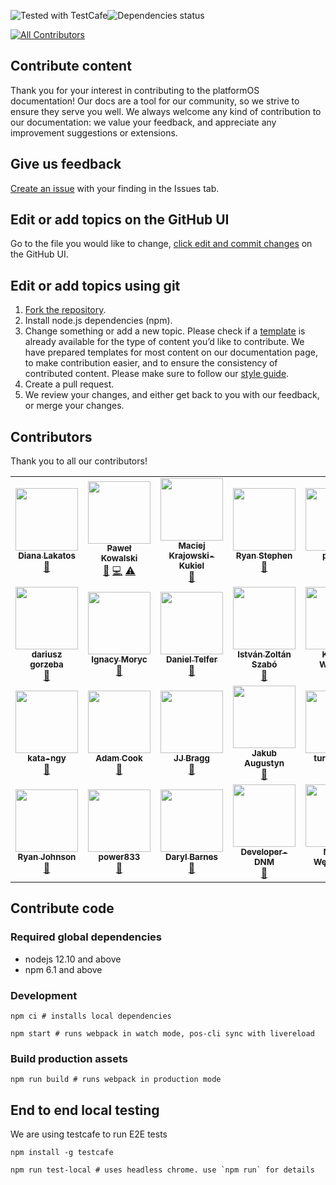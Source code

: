 <img alt="Tested with TestCafe" src="https://img.shields.io/badge/tested%20with-TestCafe-2fa4cf.svg"><img alt="Dependencies status" src="https://img.shields.io/david/mdyd-dev/nearme-documentation.svg">
<!-- ALL-CONTRIBUTORS-BADGE:START - Do not remove or modify this section -->
[![All Contributors](https://img.shields.io/badge/all_contributors-26-orange.svg?style=flat-square)](#contributors-)
<!-- ALL-CONTRIBUTORS-BADGE:END -->

## Contribute content

Thank you for your interest in contributing to the platformOS documentation! Our docs are a tool for our community, so we strive to ensure they serve you well. We always welcome any kind of contribution to our documentation: we value your feedback, and appreciate any improvement suggestions or extensions.

## Give us feedback

[Create an issue](https://guides.github.com/features/issues/) with your finding in the Issues tab.

## Edit or add topics on the GitHub UI

Go to the file you would like to change, [click edit and commit changes](https://help.github.com/articles/editing-files-in-your-repository/) on the GitHub UI.

## Edit or add topics using git

1. [Fork the repository](https://guides.github.com/activities/forking/).
2. Install node.js dependencies (npm).
3. Change something or add a new topic. Please check if a [template](/tree/master/app/views/pages/doc-templates) is already available for the type of content you’d like to contribute. We have prepared templates for most content on our documentation page, to make contribution easier, and to ensure the consistency of contributed content. Please make sure to follow our [style guide](https://documentation.platformos.com/community/documentation-style-guide).
4. Create a pull request.
5. We review your changes, and either get back to you with our feedback, or merge your changes.

## Contributors

Thank you to all our contributors!
<!-- ALL-CONTRIBUTORS-LIST:START - Do not remove or modify this section -->
<!-- prettier-ignore-start -->
<!-- markdownlint-disable -->
<table>
  <tr>
    <td align="center"><a href="https://github.com/diana-lakatos"><img src="https://avatars0.githubusercontent.com/u/4191691?v=4&s=100" width="100px;" alt=""/><br /><sub><b>Diana Lakatos</b></sub></a><br /><a href="https://github.com/mdyd-dev/nearme-documentation/commits?author=diana-lakatos" title="Documentation">📖</a></td>
    <td align="center"><a href="https://github.com/pavelloz"><img src="https://avatars0.githubusercontent.com/u/546845?v=4&s=100" width="100px;" alt=""/><br /><sub><b>Paweł Kowalski</b></sub></a><br /><a href="https://github.com/mdyd-dev/nearme-documentation/commits?author=pavelloz" title="Documentation">📖</a> <a href="https://github.com/mdyd-dev/nearme-documentation/commits?author=pavelloz" title="Code">💻</a> <a href="https://github.com/mdyd-dev/nearme-documentation/commits?author=pavelloz" title="Tests">⚠️</a></td>
    <td align="center"><a href="https://github.com/Slashek"><img src="https://avatars0.githubusercontent.com/u/30107?v=4&s=100" width="100px;" alt=""/><br /><sub><b>Maciej Krajowski-Kukiel</b></sub></a><br /><a href="https://github.com/mdyd-dev/nearme-documentation/commits?author=Slashek" title="Documentation">📖</a></td>
    <td align="center"><a href="http://linkedin.com/in/ryan-stephen"><img src="https://avatars0.githubusercontent.com/u/51050549?v=4&s=100" width="100px;" alt=""/><br /><sub><b>Ryan Stephen</b></sub></a><br /><a href="https://github.com/mdyd-dev/nearme-documentation/commits?author=ryan-stephen" title="Documentation">📖</a></td>
    <td align="center"><a href="http://piotrze.blogspot.com"><img src="https://avatars0.githubusercontent.com/u/96238?v=4&s=100" width="100px;" alt=""/><br /><sub><b>piotrze</b></sub></a><br /><a href="https://github.com/mdyd-dev/nearme-documentation/commits?author=piotrze" title="Documentation">📖</a></td>
    <td align="center"><a href="https://github.com/lemingos"><img src="https://avatars0.githubusercontent.com/u/95296?v=4&s=100" width="100px;" alt=""/><br /><sub><b>Tomek</b></sub></a><br /><a href="https://github.com/mdyd-dev/nearme-documentation/commits?author=lemingos" title="Documentation">📖</a></td>
    <td align="center"><a href="https://krzysztofdanek.pl"><img src="https://avatars0.githubusercontent.com/u/1758834?v=4&s=100" width="100px;" alt=""/><br /><sub><b>Krzysztof Danek</b></sub></a><br /><a href="https://github.com/mdyd-dev/nearme-documentation/commits?author=chrisdanek" title="Documentation">📖</a></td>
  </tr>
  <tr>
    <td align="center"><a href="https://github.com/godot"><img src="https://avatars0.githubusercontent.com/u/150861?v=4&s=100" width="100px;" alt=""/><br /><sub><b>dariusz gorzeba</b></sub></a><br /><a href="https://github.com/mdyd-dev/nearme-documentation/commits?author=godot" title="Documentation">📖</a></td>
    <td align="center"><a href="https://github.com/ignacy"><img src="https://avatars0.githubusercontent.com/u/25693?v=4&s=100" width="100px;" alt=""/><br /><sub><b>Ignacy Moryc</b></sub></a><br /><a href="https://github.com/mdyd-dev/nearme-documentation/commits?author=ignacy" title="Documentation">📖</a></td>
    <td align="center"><a href="http://digitalfuel.co.nz"><img src="https://avatars0.githubusercontent.com/u/10215670?v=4&s=100" width="100px;" alt=""/><br /><sub><b>Daniel Telfer</b></sub></a><br /><a href="https://github.com/mdyd-dev/nearme-documentation/commits?author=digitalfuel" title="Documentation">📖</a></td>
    <td align="center"><a href="https://github.com/szabosteve"><img src="https://avatars0.githubusercontent.com/u/22324794?v=4&s=100" width="100px;" alt=""/><br /><sub><b>István Zoltán Szabó</b></sub></a><br /><a href="https://github.com/mdyd-dev/nearme-documentation/commits?author=szabosteve" title="Documentation">📖</a></td>
    <td align="center"><a href="https://github.com/kv109"><img src="https://avatars0.githubusercontent.com/u/399968?v=4&s=100" width="100px;" alt=""/><br /><sub><b>Kacper Walanus</b></sub></a><br /><a href="https://github.com/mdyd-dev/nearme-documentation/commits?author=kv109" title="Documentation">📖</a></td>
    <td align="center"><a href="http://coornail.net"><img src="https://avatars0.githubusercontent.com/u/195481?v=4&s=100" width="100px;" alt=""/><br /><sub><b>Kornel Lugosi</b></sub></a><br /><a href="https://github.com/mdyd-dev/nearme-documentation/commits?author=Coornail" title="Documentation">📖</a></td>
    <td align="center"><a href="http://www.siteglide.com"><img src="https://avatars0.githubusercontent.com/u/15265711?v=4&s=100" width="100px;" alt=""/><br /><sub><b>Dean Vizer</b></sub></a><br /><a href="https://github.com/mdyd-dev/nearme-documentation/commits?author=DeanmvSG" title="Documentation">📖</a></td>
  </tr>
  <tr>
    <td align="center"><a href="https://github.com/Nagygyorgy"><img src="https://avatars0.githubusercontent.com/u/3997812?v=4&s=100" width="100px;" alt=""/><br /><sub><b>kata-ngy</b></sub></a><br /><a href="https://github.com/mdyd-dev/nearme-documentation/commits?author=Nagygyorgy" title="Documentation">📖</a></td>
    <td align="center"><a href="http://onecreative.pro"><img src="https://avatars0.githubusercontent.com/u/3567277?v=4&s=100" width="100px;" alt=""/><br /><sub><b>Adam Cook</b></sub></a><br /><a href="https://github.com/mdyd-dev/nearme-documentation/commits?author=onecreative" title="Documentation">📖</a></td>
    <td align="center"><a href="https://github.com/JJBragg"><img src="https://avatars0.githubusercontent.com/u/31246057?v=4&s=100" width="100px;" alt=""/><br /><sub><b>JJ Bragg</b></sub></a><br /><a href="https://github.com/mdyd-dev/nearme-documentation/commits?author=JJBragg" title="Documentation">📖</a></td>
    <td align="center"><a href="https://github.com/kubaugustyn"><img src="https://avatars0.githubusercontent.com/u/1313115?v=4&s=100" width="100px;" alt=""/><br /><sub><b>Jakub Augustyn</b></sub></a><br /><a href="https://github.com/mdyd-dev/nearme-documentation/commits?author=kubaugustyn" title="Documentation">📖</a></td>
    <td align="center"><a href="https://github.com/turing9783"><img src="https://avatars0.githubusercontent.com/u/52897401?v=4&s=100" width="100px;" alt=""/><br /><sub><b>turing9783</b></sub></a><br /><a href="https://github.com/mdyd-dev/nearme-documentation/commits?author=turing9783" title="Documentation">📖</a></td>
    <td align="center"><a href="https://github.com/juliennearme"><img src="https://avatars0.githubusercontent.com/u/12803644?v=4&s=100" width="100px;" alt=""/><br /><sub><b>Julien Levadoux</b></sub></a><br /><a href="https://github.com/mdyd-dev/nearme-documentation/commits?author=juliennearme" title="Documentation">📖</a></td>
    <td align="center"><a href="https://github.com/streflik"><img src="https://avatars0.githubusercontent.com/u/87532?v=4&s=100" width="100px;" alt=""/><br /><sub><b>Krzysztof Streflik</b></sub></a><br /><a href="https://github.com/mdyd-dev/nearme-documentation/commits?author=streflik" title="Documentation">📖</a></td>
  </tr>
  <tr>
    <td align="center"><a href="https://theleanoptimizer.com/web-development"><img src="https://avatars0.githubusercontent.com/u/505204?v=4&s=100" width="100px;" alt=""/><br /><sub><b>Ryan Johnson</b></sub></a><br /><a href="https://github.com/mdyd-dev/nearme-documentation/commits?author=theleanoptimizer" title="Documentation">📖</a></td>
    <td align="center"><a href="https://github.com/power833"><img src="https://avatars0.githubusercontent.com/u/53452538?v=4&s=100" width="100px;" alt=""/><br /><sub><b>power833</b></sub></a><br /><a href="https://github.com/mdyd-dev/nearme-documentation/commits?author=power833" title="Documentation">📖</a></td>
    <td align="center"><a href="https://github.com/darylbarnes"><img src="https://avatars0.githubusercontent.com/u/3056383?v=4&s=100" width="100px;" alt=""/><br /><sub><b>Daryl Barnes</b></sub></a><br /><a href="https://github.com/mdyd-dev/nearme-documentation/commits?author=darylbarnes" title="Documentation">📖</a></td>
    <td align="center"><a href="https://github.com/Developer-DNM"><img src="https://avatars0.githubusercontent.com/u/1714812?v=4&s=100" width="100px;" alt=""/><br /><sub><b>Developer-DNM</b></sub></a><br /><a href="https://github.com/mdyd-dev/nearme-documentation/commits?author=Developer-DNM" title="Documentation">📖</a></td>
    <td align="center"><a href="https://github.com/maciej-webpassion"><img src="https://avatars0.githubusercontent.com/u/1659907?v=4&s=100" width="100px;" alt=""/><br /><sub><b>Maciej Węgrzynek</b></sub></a><br /><a href="https://github.com/mdyd-dev/nearme-documentation/commits?author=maciej-webpassion" title="Documentation">📖</a></td>
  </tr>
</table>

<!-- markdownlint-enable -->
<!-- prettier-ignore-end -->
<!-- ALL-CONTRIBUTORS-LIST:END -->

## Contribute code

### Required global dependencies

- nodejs 12.10 and above
- npm 6.1 and above

### Development

    npm ci # installs local dependencies

    npm start # runs webpack in watch mode, pos-cli sync with livereload 

### Build production assets

    npm run build # runs webpack in production mode

## End to end local testing

We are using testcafe to run E2E tests

    npm install -g testcafe

    npm run test-local # uses headless chrome. use `npm run` for details
